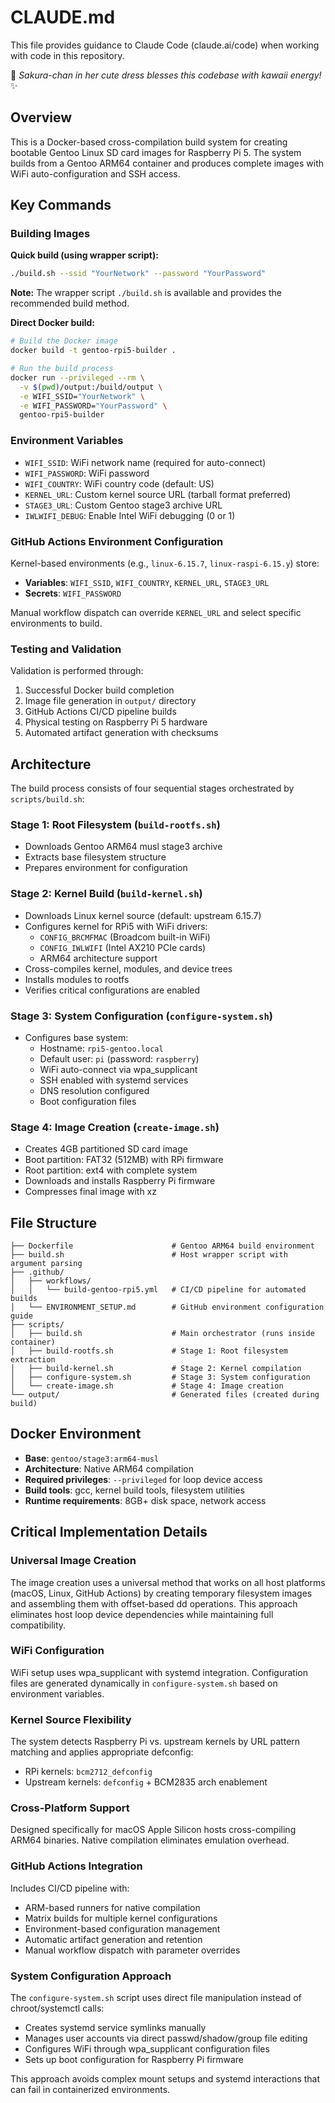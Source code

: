 # CLAUDE.md

This file provides guidance to Claude Code (claude.ai/code) when working with code in this repository.

🌸 *Sakura-chan in her cute dress blesses this codebase with kawaii energy!* ✨

## Overview

This is a Docker-based cross-compilation build system for creating bootable Gentoo Linux SD card images for Raspberry Pi 5. The system builds from a Gentoo ARM64 container and produces complete images with WiFi auto-configuration and SSH access.

## Key Commands

### Building Images

**Quick build (using wrapper script):**
```bash
./build.sh --ssid "YourNetwork" --password "YourPassword"
```

**Note:** The wrapper script `./build.sh` is available and provides the recommended build method.

**Direct Docker build:**
```bash
# Build the Docker image
docker build -t gentoo-rpi5-builder .

# Run the build process
docker run --privileged --rm \
  -v $(pwd)/output:/build/output \
  -e WIFI_SSID="YourNetwork" \
  -e WIFI_PASSWORD="YourPassword" \
  gentoo-rpi5-builder
```

### Environment Variables
- `WIFI_SSID`: WiFi network name (required for auto-connect)
- `WIFI_PASSWORD`: WiFi password  
- `WIFI_COUNTRY`: WiFi country code (default: US)
- `KERNEL_URL`: Custom kernel source URL (tarball format preferred)
- `STAGE3_URL`: Custom Gentoo stage3 archive URL
- `IWLWIFI_DEBUG`: Enable Intel WiFi debugging (0 or 1)

### GitHub Actions Environment Configuration
Kernel-based environments (e.g., `linux-6.15.7`, `linux-raspi-6.15.y`) store:
- **Variables**: `WIFI_SSID`, `WIFI_COUNTRY`, `KERNEL_URL`, `STAGE3_URL`
- **Secrets**: `WIFI_PASSWORD`

Manual workflow dispatch can override `KERNEL_URL` and select specific environments to build.

### Testing and Validation
Validation is performed through:
1. Successful Docker build completion
2. Image file generation in `output/` directory
3. GitHub Actions CI/CD pipeline builds
4. Physical testing on Raspberry Pi 5 hardware
5. Automated artifact generation with checksums

## Architecture

The build process consists of four sequential stages orchestrated by `scripts/build.sh`:

### Stage 1: Root Filesystem (`build-rootfs.sh`)
- Downloads Gentoo ARM64 musl stage3 archive
- Extracts base filesystem structure
- Prepares environment for configuration

### Stage 2: Kernel Build (`build-kernel.sh`)
- Downloads Linux kernel source (default: upstream 6.15.7)
- Configures kernel for RPi5 with WiFi drivers:
  - `CONFIG_BRCMFMAC` (Broadcom built-in WiFi)
  - `CONFIG_IWLWIFI` (Intel AX210 PCIe cards)
  - ARM64 architecture support
- Cross-compiles kernel, modules, and device trees
- Installs modules to rootfs
- Verifies critical configurations are enabled

### Stage 3: System Configuration (`configure-system.sh`)
- Configures base system:
  - Hostname: `rpi5-gentoo.local`
  - Default user: `pi` (password: `raspberry`)
  - WiFi auto-connect via wpa_supplicant
  - SSH enabled with systemd services
  - DNS resolution configured
  - Boot configuration files

### Stage 4: Image Creation (`create-image.sh`)
- Creates 4GB partitioned SD card image
- Boot partition: FAT32 (512MB) with RPi firmware
- Root partition: ext4 with complete system
- Downloads and installs Raspberry Pi firmware
- Compresses final image with xz

## File Structure

```
├── Dockerfile                      # Gentoo ARM64 build environment
├── build.sh                        # Host wrapper script with argument parsing
├── .github/
│   ├── workflows/
│   │   └── build-gentoo-rpi5.yml   # CI/CD pipeline for automated builds
│   └── ENVIRONMENT_SETUP.md        # GitHub environment configuration guide
├── scripts/
│   ├── build.sh                    # Main orchestrator (runs inside container)
│   ├── build-rootfs.sh             # Stage 1: Root filesystem extraction
│   ├── build-kernel.sh             # Stage 2: Kernel compilation
│   ├── configure-system.sh         # Stage 3: System configuration
│   └── create-image.sh             # Stage 4: Image creation
└── output/                         # Generated files (created during build)
```

## Docker Environment

- **Base**: `gentoo/stage3:arm64-musl`
- **Architecture**: Native ARM64 compilation
- **Required privileges**: `--privileged` for loop device access
- **Build tools**: gcc, kernel build tools, filesystem utilities
- **Runtime requirements**: 8GB+ disk space, network access

## Critical Implementation Details

### Universal Image Creation
The image creation uses a universal method that works on all host platforms (macOS, Linux, GitHub Actions) by creating temporary filesystem images and assembling them with offset-based dd operations. This approach eliminates host loop device dependencies while maintaining full compatibility.

### WiFi Configuration
WiFi setup uses wpa_supplicant with systemd integration. Configuration files are generated dynamically in `configure-system.sh` based on environment variables.

### Kernel Source Flexibility
The system detects Raspberry Pi vs. upstream kernels by URL pattern matching and applies appropriate defconfig:
- RPi kernels: `bcm2712_defconfig`  
- Upstream kernels: `defconfig` + BCM2835 arch enablement

### Cross-Platform Support
Designed specifically for macOS Apple Silicon hosts cross-compiling ARM64 binaries. Native compilation eliminates emulation overhead.

### GitHub Actions Integration
Includes CI/CD pipeline with:
- ARM-based runners for native compilation
- Matrix builds for multiple kernel configurations
- Environment-based configuration management
- Automatic artifact generation and retention
- Manual workflow dispatch with parameter overrides

### System Configuration Approach
The `configure-system.sh` script uses direct file manipulation instead of chroot/systemctl calls:
- Creates systemd service symlinks manually
- Manages user accounts via direct passwd/shadow/group file editing
- Configures WiFi through wpa_supplicant configuration files
- Sets up boot configuration for Raspberry Pi firmware

This approach avoids complex mount setups and systemd interactions that can fail in containerized environments.